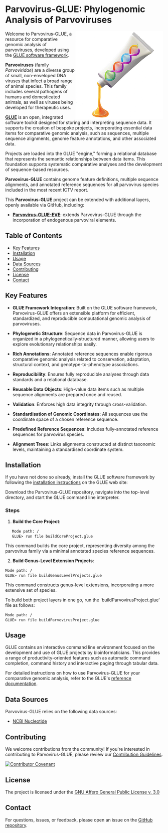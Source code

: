 # Parvovirus-GLUE: Phylogenomic Analysis of Parvoviruses

<img src="md/parvo-glue-logo.png" align="right" alt="" width="280"/>

Welcome to Parvovirus-GLUE, a resource for comparative genomic analysis of parvoviruses, developed using the [GLUE software framework](https://github.com/giffordlabcvr/gluetools).

**Parvoviruses** (family *Parvoviridae*) are a diverse group of small, non-enveloped DNA viruses that infect a broad range of animal species. This family includes several pathogens of humans and domesticated animals, as well as viruses being developed for therapeutic uses.

**[GLUE](https://github.com/giffordlabcvr/gluetools)** is an open, integrated software toolkit designed for storing and interpreting sequence data. It supports the creation of bespoke projects, incorporating essential data items for comparative genomic analysis, such as sequences, multiple sequence alignments, genome feature annotations, and other associated data.

Projects are loaded into the GLUE "engine," forming a relational database that represents the semantic relationships between data items. This foundation supports systematic comparative analyses and the development of sequence-based resources.

**Parvovirus-GLUE** contains genome feature definitions, multiple sequence alignments, and annotated reference sequences for all parvovirus species included in the most recent ICTV report.

This **Parvovirus-GLUE**  project can be extended with additional layers, openly available via GitHub, including:

  - **[Parvovirus-GLUE-EVE](https://github.com/giffordlabcvr/Parvovirus-GLUE-EVE)**: extends Parvovirus-GLUE through the incorporation of endogenous parvoviral elements.

## Table of Contents

- [Key Features](#key-features)
- [Installation](#installation)
- [Usage](#usage)
- [Data Sources](#data-sources)
- [Contributing](#contributing)
- [License](#license)
- [Contact](#contact)

## Key Features


- **GLUE Framework Integration**: Built on the GLUE software framework, Parvovirus-GLUE offers an extensible platform for efficient, standardized, and reproducible computational genomic analysis of parvoviruses.

- **Phylogenetic Structure**: Sequence data in Parvovirus-GLUE is organized in a phylogenetically-structured manner, allowing users to explore evolutionary relationships easily.

- **Rich Annotations**: Annotated reference sequences enable rigorous comparative genomic analysis related to conservation, adaptation, structural context, and genotype-to-phenotype associations.
  
- **Reproducibility**: Ensures fully reproducible analyses through data standards and a relational database.
  
- **Reusable Data Objects**: High-value data items such as multiple sequence alignments are prepared once and reused.
  
- **Validation**: Enforces high data integrity through cross-validation.
  
- **Standardisation of Genomic Coordinates**: All sequences use the coordinate space of a chosen reference sequence.
  
- **Predefined Reference Sequences**: Includes fully-annotated reference sequences for parvovirus species.
  
- **Alignment Trees**: Links alignments constructed at distinct taxonomic levels, maintaining a standardised coordinate system.
  

## Installation

If you have not done so already, install the GLUE software framework by following the [installation instructions](http://glue-tools.cvr.gla.ac.uk/#/installation) on the GLUE web site: 

Download the Parvovirus-GLUE repository, navigate into the top-level directory, and start the GLUE command line interpreter.

### Steps

1. **Build the Core Project**:
   
```
   Mode path: /
   GLUE> run file buildCoreProject.glue
```

This command builds the core project, representing diversity among the parvovirus family via a minimal annotated species reference sequences.

2. **Build Genus-Level Extension Projects**:

```
Mode path: /
GLUE> run file buildGenusLevelProjects.glue
```

This command constructs genus-level extensions, incorporating a more extensive set of species.

To build both project layers in one go, run the 'buildParvovirusProject.glue' file as follows:

```
Mode path: /
GLUE> run file buildParvovirusProject.glue
```

## Usage

GLUE contains an interactive command line environment focused on the development and use of GLUE projects by bioinformaticians. This provides a range of productivity-oriented features such as automatic command completion, command history and interactive paging through tabular data. 

For detailed instructions on how to use Parvovirus-GLUE for your comparative genomic analysis, refer to the GLUE's [reference documentation](http://glue-tools.cvr.gla.ac.uk/).

## Data Sources

Parvovirus-GLUE relies on the following data sources:

- [NCBI Nucleotide](https://www.ncbi.nlm.nih.gov/nuccore)


## Contributing

We welcome contributions from the community! If you're interested in contributing to Parvovirus-GLUE, please review our [Contribution Guidelines](./md/CONTRIBUTING.md).

[![Contributor Covenant](https://img.shields.io/badge/Contributor%20Covenant-2.1-4baaaa.svg)](./md/code_of_conduct.md)


## License

The project is licensed under the [GNU Affero General Public License v. 3.0](https://www.gnu.org/licenses/agpl-3.0.en.html)

## Contact

For questions, issues, or feedback, please open an issue on the [GitHub repository](https://github.com/giffordlabcvr/Parvovirus-GLUE/issues).

